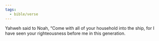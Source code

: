 ```yaml
---
tags:
  - bible/verse
---
```

Yahweh said to Noah, “Come with all of your household into the ship, for I have seen your righteousness before me in this generation.